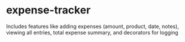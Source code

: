 # expense-tracker
Includes features like adding expenses (amount, product, date, notes), viewing all entries, total expense summary, and decorators for logging
